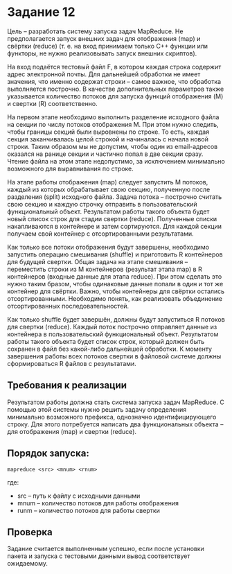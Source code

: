 # Задание 12

Цель – разработать систему запуска задач MapReduce. Не предполагается запуск внешних задач для отображения (map) и свёртки (reduce) (т. е. на вход принимаем только C++ функции или функторы, не нужно реализовывать запуск внешних скриптов).

На вход подаётся тестовый файл F, в котором каждая строка содержит адрес электронной почты. Для дальнейшей обработки не имеет значения, что именно содержат строки – самое важное, что обработка выполняется построчно. В качестве дополнительных параметров также указывается количество потоков для запуска функций отображения (M) и свертки (R) соответственно.

На первом этапе необходимо выполнить разделение исходного файла на секции по числу потоков отображения M. При этом нужно следить, чтобы границы секций были выровнены по строке. То есть, каждая секция заканчивалась целой строкой и начиналась с начала новой строки. Таким образом мы не допустим, чтобы один из email-адресов оказался на ранице секции и частично попал в две секции сразу. Чтение файла на этом этапе недопустимо, за исключением минимально возможного для выравнивания по строке.

На этапе работы отображения (map) следует запустить M потоков, каждый из которых обрабатывает свою секцию, полученную после разделения (split) исходного файла. Задача потока – построчно считать свою секцию и каждую строчку отправить в пользовательский функциональный объект. Результатом работы такого объекта будет новый список строк для стадии свертки (reduce). Полученные списки накапливаются в контейнере и затем сортируются. Для каждой секции получаем свой контейнер с отсортированными результатами.

Как только все потоки отображения будут завершены, необходимо запустить операцию смешивания (shuffle) и приготовить R контейнеров для будущей свертки. Общая задача на этапе смешивания – переместить строки из M контейнеров (результат этапа map) в R контейнеров (входные данные для этапа reduce). При этом сделать это нужно таким  бразом, чтобы одинаковые данные попали в один и тот же контейнер для свёртки. Важно, чтобы контейнеры для свёртки остались отсортированными. Необходимо понять, как реализовать объединение отсортированных последовательностей. 

Как только shuffle будет завершён, должны будут запуститься R потоков для свертки (reduce). Каждый поток построчно отправляет данные из контейнера в пользовательский функциональный объект. Результатом работы такого объекта будет список строк, который должен быть сохранен в файл без какой-либо дальнейшей обработки. К моменту завершения работы всех потоков свертки в файловой системе должны сформироваться R файлов с результатами.

## Требования к реализации

Результатом работы должна стать система запуска задач MapReduce. С помощью этой системы нужно решить задачу определения минимально возможного префикса, однозначно идентифицирующего строку. Для этого потребуется написать два функциональных объекта – для отображения (map) и свертки (reduce).

## Порядок запуска:
```
mapreduce <src> <mnum> <rnum>
```

где:
- src – путь к файлу с исходными данными
- mnum – количество потоков для работы отображения
- runm – количество потоков для работы свертки

## Проверка

Задание считается выполненным успешно, если после установки пакета и запуска с тестовыми данными вывод соответствует ожидаемому. 